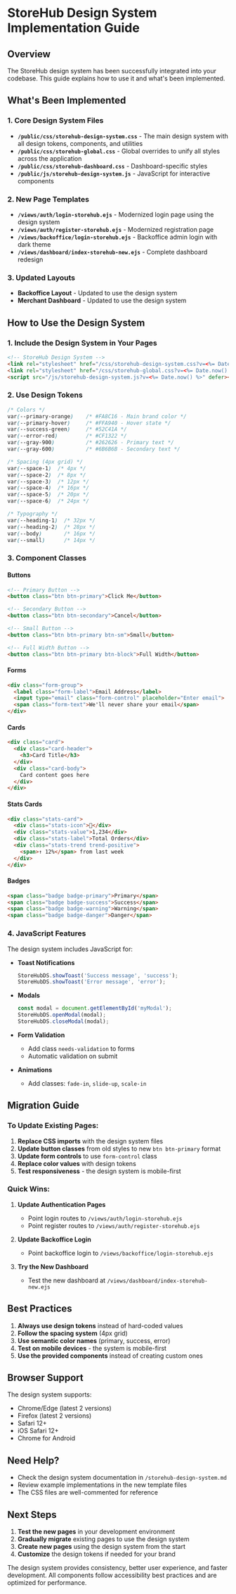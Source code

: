 # StoreHub Design System Implementation Guide

## Overview

The StoreHub design system has been successfully integrated into your codebase. This guide explains how to use it and what's been implemented.

## What's Been Implemented

### 1. Core Design System Files

- **`/public/css/storehub-design-system.css`** - The main design system with all design tokens, components, and utilities
- **`/public/css/storehub-global.css`** - Global overrides to unify all styles across the application
- **`/public/css/storehub-dashboard.css`** - Dashboard-specific styles
- **`/public/js/storehub-design-system.js`** - JavaScript for interactive components

### 2. New Page Templates

- **`/views/auth/login-storehub.ejs`** - Modernized login page using the design system
- **`/views/auth/register-storehub.ejs`** - Modernized registration page
- **`/views/backoffice/login-storehub.ejs`** - Backoffice admin login with dark theme
- **`/views/dashboard/index-storehub-new.ejs`** - Complete dashboard redesign

### 3. Updated Layouts

- **Backoffice Layout** - Updated to use the design system
- **Merchant Dashboard** - Updated to use the design system

## How to Use the Design System

### 1. Include the Design System in Your Pages

```html
<!-- StoreHub Design System -->
<link rel="stylesheet" href="/css/storehub-design-system.css?v=<%= Date.now() %>">
<link rel="stylesheet" href="/css/storehub-global.css?v=<%= Date.now() %>">
<script src="/js/storehub-design-system.js?v=<%= Date.now() %>" defer></script>
```

### 2. Use Design Tokens

```css
/* Colors */
var(--primary-orange)    /* #FA8C16 - Main brand color */
var(--primary-hover)     /* #FFA940 - Hover state */
var(--success-green)     /* #52C41A */
var(--error-red)         /* #CF1322 */
var(--gray-900)          /* #262626 - Primary text */
var(--gray-600)          /* #6B6B6B - Secondary text */

/* Spacing (4px grid) */
var(--space-1)  /* 4px */
var(--space-2)  /* 8px */
var(--space-3)  /* 12px */
var(--space-4)  /* 16px */
var(--space-5)  /* 20px */
var(--space-6)  /* 24px */

/* Typography */
var(--heading-1)  /* 32px */
var(--heading-2)  /* 28px */
var(--body)       /* 16px */
var(--small)      /* 14px */
```

### 3. Component Classes

#### Buttons
```html
<!-- Primary Button -->
<button class="btn btn-primary">Click Me</button>

<!-- Secondary Button -->
<button class="btn btn-secondary">Cancel</button>

<!-- Small Button -->
<button class="btn btn-primary btn-sm">Small</button>

<!-- Full Width Button -->
<button class="btn btn-primary btn-block">Full Width</button>
```

#### Forms
```html
<div class="form-group">
  <label class="form-label">Email Address</label>
  <input type="email" class="form-control" placeholder="Enter email">
  <span class="form-text">We'll never share your email</span>
</div>
```

#### Cards
```html
<div class="card">
  <div class="card-header">
    <h3>Card Title</h3>
  </div>
  <div class="card-body">
    Card content goes here
  </div>
</div>
```

#### Stats Cards
```html
<div class="stats-card">
  <div class="stats-icon">🚀</div>
  <div class="stats-value">1,234</div>
  <div class="stats-label">Total Orders</div>
  <div class="stats-trend trend-positive">
    <span>↑ 12%</span> from last week
  </div>
</div>
```

#### Badges
```html
<span class="badge badge-primary">Primary</span>
<span class="badge badge-success">Success</span>
<span class="badge badge-warning">Warning</span>
<span class="badge badge-danger">Danger</span>
```

### 4. JavaScript Features

The design system includes JavaScript for:

- **Toast Notifications**
  ```javascript
  StoreHubDS.showToast('Success message', 'success');
  StoreHubDS.showToast('Error message', 'error');
  ```

- **Modals**
  ```javascript
  const modal = document.getElementById('myModal');
  StoreHubDS.openModal(modal);
  StoreHubDS.closeModal(modal);
  ```

- **Form Validation**
  - Add class `needs-validation` to forms
  - Automatic validation on submit

- **Animations**
  - Add classes: `fade-in`, `slide-up`, `scale-in`

## Migration Guide

### To Update Existing Pages:

1. **Replace CSS imports** with the design system files
2. **Update button classes** from old styles to new `btn btn-primary` format
3. **Update form controls** to use `form-control` class
4. **Replace color values** with design tokens
5. **Test responsiveness** - the design system is mobile-first

### Quick Wins:

1. **Update Authentication Pages**
   - Point login routes to `/views/auth/login-storehub.ejs`
   - Point register routes to `/views/auth/register-storehub.ejs`

2. **Update Backoffice Login**
   - Point backoffice login to `/views/backoffice/login-storehub.ejs`

3. **Try the New Dashboard**
   - Test the new dashboard at `/views/dashboard/index-storehub-new.ejs`

## Best Practices

1. **Always use design tokens** instead of hard-coded values
2. **Follow the spacing system** (4px grid)
3. **Use semantic color names** (primary, success, error)
4. **Test on mobile devices** - the system is mobile-first
5. **Use the provided components** instead of creating custom ones

## Browser Support

The design system supports:
- Chrome/Edge (latest 2 versions)
- Firefox (latest 2 versions)
- Safari 12+
- iOS Safari 12+
- Chrome for Android

## Need Help?

- Check the design system documentation in `/storehub-design-system.md`
- Review example implementations in the new template files
- The CSS files are well-commented for reference

## Next Steps

1. **Test the new pages** in your development environment
2. **Gradually migrate** existing pages to use the design system
3. **Create new pages** using the design system from the start
4. **Customize** the design tokens if needed for your brand

The design system provides consistency, better user experience, and faster development. All components follow accessibility best practices and are optimized for performance.
